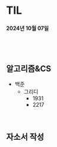 # TIL
#### 2024년 10월 07일

<br>
<br>

## 알고리즘&CS
- 백준
    - 그리디
        - 1931  
        - 2217


<br>


## 자소서 작성

<br>


